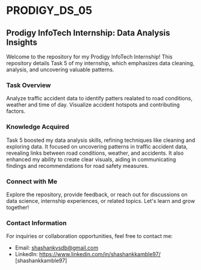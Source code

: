 # PRODIGY_DS_05
## Prodigy InfoTech Internship: Data Analysis Insights

Welcome to the repository for my Prodigy InfoTech Internship! This repository details Task 5 of my internship, which emphasizes data cleaning, analysis, and uncovering valuable patterns.

### Task Overview
Analyze traffic accident data to identify patters realated to road conditions, weather and time of day. Visualize accident hotspots and contributing factors.

### Knowledge Acquired
Task 5 boosted my data analysis skills, refining techniques like cleaning and exploring data. It focused on uncovering patterns in traffic accident data, revealing links between road conditions, weather, and accidents. It also enhanced my ability to create clear visuals, aiding in communicating findings and recommendations for road safety measures.

### Connect with Me
Explore the repository, provide feedback, or reach out for discussions on data science, internship experiences, or related topics. Let's learn and grow together!

### Contact Information
For inquiries or collaboration opportunities, feel free to contact me:

- Email: shashankvsdb@gmail.com
- LinkedIn:  https://www.linkedin.com/in/shashankkamble97/ [shashankkamble97]
